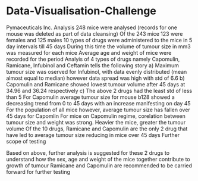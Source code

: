 # Data-Visualisation-Challenge
Pymaceuticals Inc.
Analysis
248 mice were analysed (records for one mouse was deleted as part of data cleansing)
Of the 243 mice 123 were females and 125 males
10 types of drugs were administered to the mice in 5 day intervals till 45 days
During this time the volume of tumour size in mm3 was measured for each mice
Average age and weight of mice were recorded for the period
Analyis of 4 types of drugs namely Capomulin, Ramicane, Infubinol and Ceftamin tells the following story a) Maximum tumour size was oserved for Infubinol, with data evenly distributed (mean almost equal to median) however data spread was high with std of 6.6 b) Capomulin and Ramicane showed lowest tumour volume after 45 days at 34.96 and 36.24 respectively c) The above 2 drugs had the least std of less than 5
For Capomulin average tumour size for mouse b128 showed a decreasing trend from 0 to 45 days with an increase manifesting on day 45
For the population of all mice however, average tumour size has fallen over 45 days for Capomlin
For mice on Capomulin regime, corelation between tumour size and weight was strong. Heavier the mice, greater the tumour volume
Of the 10 drugs, Ramicane and Capomulin are the only 2 drug that have led to average tumour size reducing in mice over 45 days
Further scope of testing

Based on above, further analysis is suggested for these 2 drugs to understand how the sex, age and weight of the mice together contribute to growth of tumour
Ramicane and Capomulin are recommended to be carried forward for further testing
